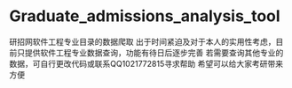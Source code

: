 # Graduate_admissions_analysis_tool
研招网软件工程专业目录的数据爬取
出于时间紧迫及对于本人的实用性考虑，目前只提供软件工程专业数据查询，功能有待日后逐步完善
若需要查询其他专业的数据，可自行更改代码或联系QQ1021772815寻求帮助
希望可以给大家考研带来方便
